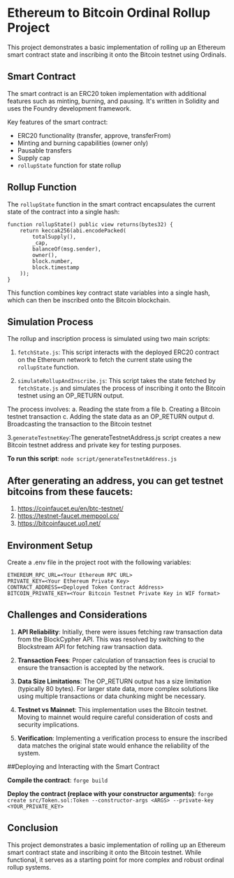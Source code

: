 # Ethereum to Bitcoin Ordinal Rollup Project

This project demonstrates a basic implementation of rolling up an Ethereum smart contract state and inscribing it onto the Bitcoin testnet using Ordinals.

## Smart Contract

The smart contract is an ERC20 token implementation with additional features such as minting, burning, and pausing. It's written in Solidity and uses the Foundry development framework.

Key features of the smart contract:

- ERC20 functionality (transfer, approve, transferFrom)
- Minting and burning capabilities (owner only)
- Pausable transfers
- Supply cap
- `rollupState` function for state rollup

## Rollup Function

The `rollupState` function in the smart contract encapsulates the current state of the contract into a single hash:

```solidity
function rollupState() public view returns(bytes32) {
    return keccak256(abi.encodePacked(
        totalSupply(),
        _cap,
        balanceOf(msg.sender),
        owner(),
        block.number,
        block.timestamp
    ));
}
```

This function combines key contract state variables into a single hash, which can then be inscribed onto the Bitcoin blockchain.

## Simulation Process

The rollup and inscription process is simulated using two main scripts:

1. `fetchState.js`: This script interacts with the deployed ERC20 contract on the Ethereum network to fetch the current state using the `rollupState` function.

2. `simulateRollupAndInscribe.js`: This script takes the state fetched by `fetchState.js` and simulates the process of inscribing it onto the Bitcoin testnet using an OP_RETURN output.

The process involves:
a. Reading the state from a file
b. Creating a Bitcoin testnet transaction
c. Adding the state data as an OP_RETURN output
d. Broadcasting the transaction to the Bitcoin testnet

3.`generateTestnetKey`:The generateTestnetAddress.js script creates a new Bitcoin testnet address and private key for testing purposes.

**To run this script**:
`node script/generateTestnetAddress.js`

## After generating an address, you can get testnet bitcoins from these faucets:

1. https://coinfaucet.eu/en/btc-testnet/
2. https://testnet-faucet.mempool.co/
3. https://bitcoinfaucet.uo1.net/

## Environment Setup

Create a .env file in the project root with the following variables:

```
ETHEREUM_RPC_URL=<Your Ethereum RPC URL>
PRIVATE_KEY=<Your Ethereum Private Key>
CONTRACT_ADDRESS=<Deployed Token Contract Address>
BITCOIN_PRIVATE_KEY=<Your Bitcoin Testnet Private Key in WIF format>
```

## Challenges and Considerations

1. **API Reliability**: Initially, there were issues fetching raw transaction data from the BlockCypher API. This was resolved by switching to the Blockstream API for fetching raw transaction data.

2. **Transaction Fees**: Proper calculation of transaction fees is crucial to ensure the transaction is accepted by the network.

3. **Data Size Limitations**: The OP_RETURN output has a size limitation (typically 80 bytes). For larger state data, more complex solutions like using multiple transactions or data chunking might be necessary.

4. **Testnet vs Mainnet**: This implementation uses the Bitcoin testnet. Moving to mainnet would require careful consideration of costs and security implications.

5. **Verification**: Implementing a verification process to ensure the inscribed data matches the original state would enhance the reliability of the system.

##Deploying and Interacting with the Smart Contract

**Compile the contract**:
`forge build`

**Deploy the contract (replace <ARGS> with your constructor arguments)**:
`forge create src/Token.sol:Token --constructor-args <ARGS> --private-key <YOUR_PRIVATE_KEY>`

## Conclusion

This project demonstrates a basic implementation of rolling up an Ethereum smart contract state and inscribing it onto the Bitcoin testnet. While functional, it serves as a starting point for more complex and robust ordinal rollup systems.
